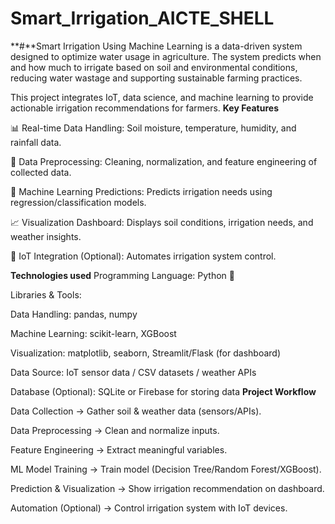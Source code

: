 # Smart_Irrigation_AICTE_SHELL
**#**Smart Irrigation Using Machine Learning is a data-driven system designed to optimize water usage in agriculture. The system predicts when and how much to irrigate based on soil and environmental conditions, reducing water wastage and supporting sustainable farming practices.

This project integrates IoT, data science, and machine learning to provide actionable irrigation recommendations for farmers.
**Key Features**

📊 Real-time Data Handling: Soil moisture, temperature, humidity, and rainfall data.

🧹 Data Preprocessing: Cleaning, normalization, and feature engineering of collected data.

🤖 Machine Learning Predictions: Predicts irrigation needs using regression/classification models.

📈 Visualization Dashboard: Displays soil conditions, irrigation needs, and weather insights.

🚰 IoT Integration (Optional): Automates irrigation system control.

**Technologies used**
Programming Language: Python 🐍

Libraries & Tools:

Data Handling: pandas, numpy

Machine Learning: scikit-learn, XGBoost

Visualization: matplotlib, seaborn, Streamlit/Flask (for dashboard)

Data Source: IoT sensor data / CSV datasets / weather APIs

Database (Optional): SQLite or Firebase for storing data
**Project Workflow**

Data Collection → Gather soil & weather data (sensors/APIs).

Data Preprocessing → Clean and normalize inputs.

Feature Engineering → Extract meaningful variables.

ML Model Training → Train model (Decision Tree/Random Forest/XGBoost).

Prediction & Visualization → Show irrigation recommendation on dashboard.

Automation (Optional) → Control irrigation system with IoT devices.
